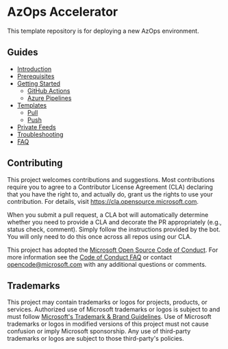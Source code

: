 # AzOps Accelerator

This template repository is for deploying a new AzOps environment.

## Guides

* [Introduction](https://github.com/azure/azops-accelerator/wiki/introduction)
* [Prerequisites](https://github.com/azure/azops-accelerator/wiki/prerequisites)
* [Getting Started](https://github.com/azure/azops-accelerator/wiki/getting-started)
  * [GitHub Actions](https://github.com/azure/azops-accelerator/wiki/github-actions)
  * [Azure Pipelines](https://github.com/azure/azops-accelerator/wiki/azure-pipelines)
* [Templates](https://github.com/azure/azops-accelerator/wiki/templates)
  * [Pull](https://github.com/azure/azops-accelerator/wiki/pull)
  * [Push](https://github.com/azure/azops-accelerator/wiki/push)
* [Private Feeds](https://github.com/azure/azops-accelerator/wiki/private-feeds)
* [Troubleshooting](https://github.com/azure/azops-accelerator/wiki/troubleshooting)
* [FAQ](https://github.com/azure/azops-accelerator/wiki/frequently-asked-questions)


## Contributing

This project welcomes contributions and suggestions.  Most contributions require you to agree to a
Contributor License Agreement (CLA) declaring that you have the right to, and actually do, grant us
the rights to use your contribution. For details, visit https://cla.opensource.microsoft.com.

When you submit a pull request, a CLA bot will automatically determine whether you need to provide
a CLA and decorate the PR appropriately (e.g., status check, comment). Simply follow the instructions
provided by the bot. You will only need to do this once across all repos using our CLA.

This project has adopted the [Microsoft Open Source Code of Conduct](https://opensource.microsoft.com/codeofconduct/).
For more information see the [Code of Conduct FAQ](https://opensource.microsoft.com/codeofconduct/faq/) or
contact [opencode@microsoft.com](mailto:opencode@microsoft.com) with any additional questions or comments.

## Trademarks

This project may contain trademarks or logos for projects, products, or services. Authorized use of Microsoft
trademarks or logos is subject to and must follow
[Microsoft's Trademark & Brand Guidelines](https://www.microsoft.com/en-us/legal/intellectualproperty/trademarks/usage/general).
Use of Microsoft trademarks or logos in modified versions of this project must not cause confusion or imply Microsoft sponsorship.
Any use of third-party trademarks or logos are subject to those third-party's policies.
